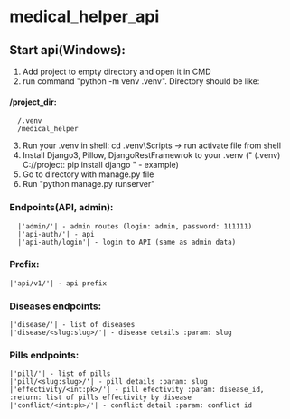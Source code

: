 # medical_helper_api
## Start api(Windows):
1. Add project to empty directory and open it in CMD
2. run command "python -m venv .venv". Directory should be like:
#### /project_dir:
      /.venv
      /medical_helper
3. Run your .venv in shell: cd .venv\Scripts -> run activate file from shell
4. Install Django3, Pillow, DjangoRestFramewrok to your .venv (" (.venv) C://project: pip install django " - example)
5. Go to directory with manage.py file
6. Run "python manage.py runserver"

### Endpoints(API, admin):
      |'admin/'| - admin routes (login: admin, password: 111111)
      |'api-auth/'| - api
      |'api-auth/login'| - login to API (same as admin data)
  ### Prefix:
    |'api/v1/'| - api prefix
  ### Diseases endpoints:
    |'disease/'| - list of diseases
    |'disease/<slug:slug>/'| - disease details :param: slug
  ### Pills endpoints:
    |'pill/'| - list of pills
    |'pill/<slug:slug>/'| - pill details :param: slug
    |'effectivity/<int:pk>/'| - pill efectivity :param: disease_id, :return: list of pills effectivity by disease
    |'conflict/<int:pk>/'| - conflict detail :param: conflict id
    
